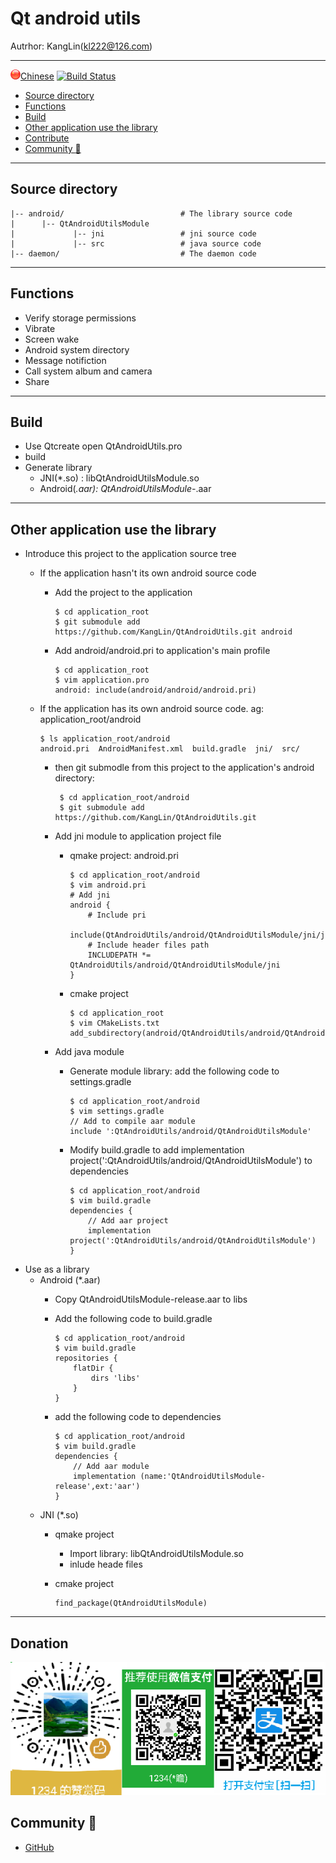 # Qt android utils

Autrhor: KangLin(kl222@126.com)

---

[<img src="Image/china.png" alt="Chinese" title="Chinese" width="16" height="16"/>Chinese](README_zh_CN.md) 
[![Build Status](https://travis-ci.org/KangLin/QtAndroidUtils.svg?branch=master)](https://travis-ci.org/KangLin/QtAndroidUtils)

<!-- toc -->

- [Source directory](#Source-directory)
- [Functions](#Functions)
- [Build](#Build)
- [Other application use the library](#Other-application-use-the-library)
- [Contribute](#Contribute)
- [Community :beers:](#Community-beers)

<!-- tocstop -->

---

## Source directory

    |-- android/                          # The library source code
    |      |-- QtAndroidUtilsModule
    |             |-- jni                 # jni source code
    |             |-- src                 # java source code
    |-- daemon/                           # The daemon code

---

## Functions

- Verify storage permissions
- Vibrate
- Screen wake
- Android system directory
- Message notifiction
- Call system album and camera
- Share

---

## Build

+ Use Qtcreate open QtAndroidUtils.pro
+ build
+ Generate library
  - JNI(*.so) : libQtAndroidUtilsModule.so
  - Android(*.aar): QtAndroidUtilsModule-*.aar

---

## Other application use the library

+ Introduce this project to the application source tree
  - If the application hasn't its own android source code
    + Add the project to the application

          $ cd application_root
          $ git submodule add https://github.com/KangLin/QtAndroidUtils.git android

    + Add android/android.pri to application's main profile

          $ cd application_root
          $ vim application.pro
          android: include(android/android/android.pri)

  - If the application has its own android source code. ag: application_root/android

        $ ls application_root/android
        android.pri  AndroidManifest.xml  build.gradle  jni/  src/

    +  then git submodle from this project to the application's android directory:

            $ cd application_root/android  
            $ git submodule add https://github.com/KangLin/QtAndroidUtils.git

    + Add jni module to application project file
      - qmake project: android.pri

            $ cd application_root/android
            $ vim android.pri
            # Add jni
            android {
                # Include pri
                include(QtAndroidUtils/android/QtAndroidUtilsModule/jni/jni.pri)
                # Include header files path
                INCLUDEPATH *= QtAndroidUtils/android/QtAndroidUtilsModule/jni
            }

      - cmake project

            $ cd application_root
            $ vim CMakeLists.txt
            add_subdirectory(android/QtAndroidUtils/android/QtAndroidUtilsModule/jni)

    + Add java module 
      - Generate module library: add the following code to settings.gradle

            $ cd application_root/android
            $ vim settings.gradle
            // Add to compile aar module
            include ':QtAndroidUtils/android/QtAndroidUtilsModule'
          
      - Modify build.gradle to add implementation project(':QtAndroidUtils/android/QtAndroidUtilsModule') to dependencies

            $ cd application_root/android
            $ vim build.gradle
            dependencies {
                // Add aar project
                implementation project(':QtAndroidUtils/android/QtAndroidUtilsModule')
            }
          
+ Use as a library
  * Android (*.aar)
    - Copy QtAndroidUtilsModule-release.aar to libs
    - Add the following code to build.gradle
  
          $ cd application_root/android
          $ vim build.gradle
          repositories {
              flatDir {
                  dirs 'libs'
              }
          }
            
    - add the following code to dependencies
  
          $ cd application_root/android
          $ vim build.gradle
          dependencies {
              // Add aar module
              implementation (name:'QtAndroidUtilsModule-release',ext:'aar')
          }
    
  * JNI (*.so)
    - qmake project
      + Import library: libQtAndroidUtilsModule.so
      + inlude heade files
    - cmake project
    
          find_package(QtAndroidUtilsModule)

---

## Donation

![donation](https://github.com/KangLin/RabbitCommon/raw/master/Src/Resource/image/Contribute.png "donation")

## Community :beers:
- [GitHub](https://github.com/KangLin/QtAndroidUtils)

